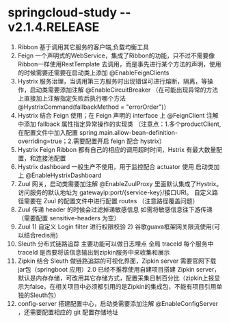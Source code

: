 # springcloud-study -- v2.1.4.RELEASE

1. Ribbon 基于调用其它服务的客户端,负载均衡工具
2. Feign 一个声明式的WebService，集成了Ribbon的功能，只不过不需要像Ribbon一样使用RestTemplate 去调用，而是事先进行某个方法的声明，使用的时候需要还需要在启动类上添加 @EnableFeignClients 
3. Hystrix 服务治理，当调用第三方服务时出现错误可进行熔断，隔离，等操作，启动类需要添加注解 @EnableCircuitBreaker （在可能出现异常的方法上直接加上注解指定失败后执行哪个方法@HystrixCommand(fallbackMethod = "errorOrder")）
4. Hystrix 结合 Feign 使用；在 Feign 声明的 interface 上 @FeignClient 注解中添加 fallback 属性指定异常操作的实现类 （注意点：1.多个productClient,在配置文件中加入配置 spring.main.allow-bean-definition-overriding=true；2.需要配置开启 feign 配合 hystrix）
5. Hystrix Feign Ribbon 都有自己的相应的调用超时时间，Hstrix 有最大数量配置，和连接池配置
6. Hystrix dashboard 一般生产不使用，用于监控配合 actuator 使用 启动类加上 @EnableHystrixDashboard
7. Zuul 网关，启动类需要加注解 @EnableZuulProxy 里面默认集成了Hystrix。访问服务的默认地址为 gatewayip:port/{service-key}/接口URI。 自定义路径需要在 Zuul 的配置文件中进行配置 routes （注意路径覆盖问题）
8. Zuul 传递 header 的时候会过滤掉递敏感信息 如需将敏感信息往下游传递 （需要配置 sensitive-headers 为空）
9. Zuul 1) 自定义 Login filter 进行权限校验 2) 谷歌guava框架网关限流使用(可以结合redis用)
10. Sleuth 分布式链路追踪 主要功能可以做日志埋点 全局 traceId 每个服务中traceId 是否要将该信息输出到zipkin服务中来收集和展示
11. Zipkin 结合 Sleuth 做链路追踪的可视化界面，Zipkin server 需要官网下载 jar包（springboot 应用）2.0 已经不推荐使用自建项目搭建 Zipkin server，默认是内存存储，可改用其它存储方式，配置采集日制百分比（zipkin上报显示为false，在相关项目中必须都引用的是Zipkin的集成包，不能有项目引用单独的Sleuth包）
12. config-server 搭建配置中心，启动类需要添加注解 @EnableConfigServer ，还需要配置相应的 git 配置存储地址